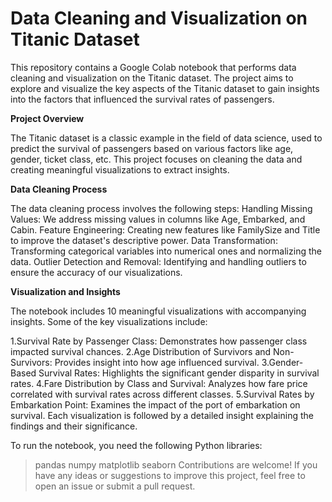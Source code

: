 # Data Cleaning and Visualization on Titanic Dataset
This repository contains a Google Colab notebook that performs data cleaning and visualization on the Titanic dataset. The project aims to explore and visualize the key aspects of the Titanic dataset to gain insights into the factors that influenced the survival rates of passengers.

**Project Overview**

The Titanic dataset is a classic example in the field of data science, used to predict the survival of passengers based on various factors like age, gender, ticket class, etc. This project focuses on cleaning the data and creating meaningful visualizations to extract insights.

**Data Cleaning Process**

The data cleaning process involves the following steps: Handling Missing Values: We address missing values in columns like Age, Embarked, and Cabin. Feature Engineering: Creating new features like FamilySize and Title to improve the dataset's descriptive power. Data Transformation: Transforming categorical variables into numerical ones and normalizing the data. Outlier Detection and Removal: Identifying and handling outliers to ensure the accuracy of our visualizations.

**Visualization and Insights**

The notebook includes 10 meaningful visualizations with accompanying insights. Some of the key visualizations include:

 1.Survival Rate by Passenger Class: Demonstrates how passenger class impacted survival chances.
 2.Age Distribution of Survivors and Non-Survivors: Provides insight into how age influenced survival.
 3.Gender-Based Survival Rates: Highlights the significant gender disparity in survival rates.
 4.Fare Distribution by Class and Survival: Analyzes how fare price correlated with survival rates across different classes.
 5.Survival Rates by Embarkation Point: Examines the impact of the port of embarkation on survival. Each visualization is followed by a detailed insight explaining the findings and their significance.

To run the notebook, you need the following Python libraries:

 >pandas
 >numpy
 >matplotlib
 >seaborn
Contributions are welcome! If you have any ideas or suggestions to improve this project, feel free to open an issue or submit a pull request.
